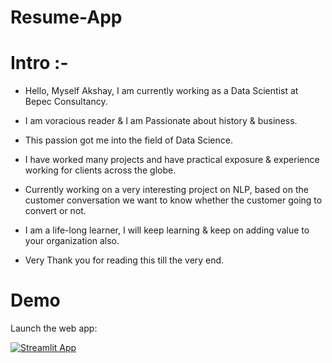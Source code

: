 # Resume-App

# Intro :-

- Hello, Myself Akshay, I am currently  working as a Data Scientist at Bepec Consultancy. 

- I am voracious reader & I am Passionate about history & business. 

- This passion got me into the field of Data Science. 

- I have worked many projects and have practical exposure & experience working for clients across the globe. 

- Currently working on a very interesting project on NLP, based on the customer conversation we want to know whether the customer going to convert or not. 

- I am a life-long learner, I will keep learning & keep on adding value to your organization also. 

- Very Thank you for reading this till the very end.


# Demo

Launch the web app:

[![Streamlit App](https://static.streamlit.io/badges/streamlit_badge_black_white.svg)](https://akshaynarvate-resume-app-streamlit-app-y86511.streamlitapp.com/)
